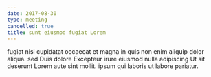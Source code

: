 ```yaml
---
date: 2017-08-30
type: meeting
cancelled: true
title: sunt eiusmod fugiat Lorem
---
```

fugiat nisi cupidatat occaecat et magna in quis non enim aliquip dolor aliqua. sed Duis dolore Excepteur irure eiusmod nulla adipiscing Ut sit deserunt Lorem aute sint mollit. ipsum qui laboris ut labore pariatur.